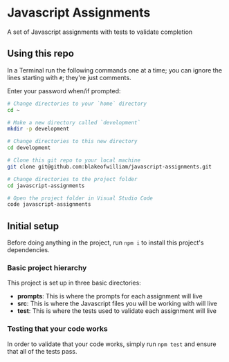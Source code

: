 # Javascript Assignments
A set of Javascript assignments with tests to validate completion

## Using this repo
In a Terminal run the following commands one at a time; you can ignore the lines starting with `#`; they're just comments. 

Enter your password when/if prompted:

```bash
# Change directories to your `home` directory
cd ~

# Make a new directory called `development`
mkdir -p development

# Change directories to this new directory
cd development

# Clone this git repo to your local machine
git clone git@github.com:blakeofwilliam/javascript-assignments.git

# Change directories to the project folder
cd javascript-assignments

# Open the project folder in Visual Studio Code
code javascript-assignments
```

## Initial setup
Before doing anything in the project, run `npm i` to install this project's dependencies.

### Basic project hierarchy
This project is set up in three basic directories: 
- **prompts**: This is where the prompts for each assignment will live
- **src**: This is where the Javascript files you will be working with will live
- **test**: This is where the tests used to validate each assignment will live

### Testing that your code works
In order to validate that your code works, simply run `npm test` and ensure that all of the tests pass.


